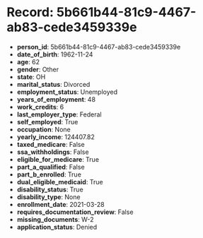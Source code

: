 # Record: 5b661b44-81c9-4467-ab83-cede3459339e

- **person_id**: 5b661b44-81c9-4467-ab83-cede3459339e
- **date_of_birth**: 1962-11-24
- **age**: 62
- **gender**: Other
- **state**: OH
- **marital_status**: Divorced
- **employment_status**: Unemployed
- **years_of_employment**: 48
- **work_credits**: 6
- **last_employer_type**: Federal
- **self_employed**: True
- **occupation**: None
- **yearly_income**: 124407.82
- **taxed_medicare**: False
- **ssa_withholdings**: False
- **eligible_for_medicare**: True
- **part_a_qualified**: False
- **part_b_enrolled**: True
- **dual_eligible_medicaid**: True
- **disability_status**: True
- **disability_type**: None
- **enrollment_date**: 2021-03-28
- **requires_documentation_review**: False
- **missing_documents**: W-2
- **application_status**: Denied